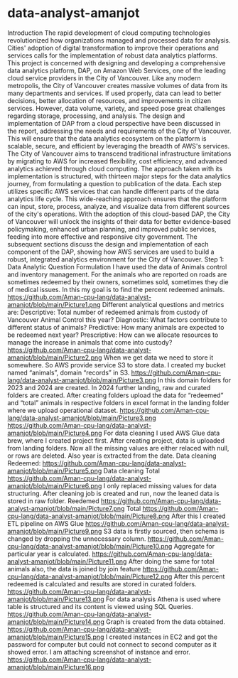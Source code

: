 # data-analyst-amanjot
Introduction
 	The rapid development of cloud computing technologies revolutionized how organizations managed and processed data for analysis. Cities' adoption of digital transformation to improve their operations and services calls for the implementation of robust data analytics platforms. This project is concerned with designing and developing a comprehensive data analytics platform, DAP, on Amazon Web Services, one of the leading cloud service providers in the City of Vancouver.
 	Like any modern metropolis, the City of Vancouver creates massive volumes of data from its many departments and services. If used properly, data can lead to better decisions, better allocation of resources, and improvements in citizen services. However, data volume, variety, and speed pose great challenges regarding storage, processing, and analysis.
 	The design and implementation of DAP from a cloud perspective have been discussed in the report, addressing the needs and requirements of the City of Vancouver. This will ensure that the data analytics ecosystem on the platform is scalable, secure, and efficient by leveraging the breadth of AWS's services. The City of Vancouver aims to transcend traditional infrastructure limitations by migrating to AWS for increased flexibility, cost efficiency, and advanced analytics achieved through cloud computing.
 	The approach taken with its implementation is structured, with thirteen major steps for the data analytics journey, from formulating a question to publication of the data. Each step utilizes specific AWS services that can handle different parts of the data analytics life cycle. This wide-reaching approach ensures that the platform can input, store, process, analyze, and visualize data from different sources of the city's operations.
 	With the adoption of this cloud-based DAP, the City of Vancouver will unlock the insights of their data for better evidence-based policymaking, enhanced urban planning, and improved public services, feeding into more effective and responsive city government. The subsequent sections discuss the design and implementation of each component of the DAP, showing how AWS services are used to build a robust, integrated analytics environment for the City of Vancouver.
Step 1: Data Analytic Question Formulation
I have used the data of Animals control and inventory management. For the animals who are reported on roads are sometimes redeemed by their owners, sometimes sold, sometimes they die of medical issues. In this my goal is to find the percent redeemed animals.
https://github.com/Aman-cpu-lang/data-analyst-amanjot/blob/main/Picture1.png
Different analytical questions and metrics are:
Descriptive: Total number of redeemed animals from custody of Vancouver Animal Control this year?
Diagnostic: What factors contribute to different status of animals?
Predictive: How many animals are expected to be redeemed next year?
Prescriptive: How can we allocate resources to manage the increase in animals that come into custody?
https://github.com/Aman-cpu-lang/data-analyst-amanjot/blob/main/Picture2.png
When we get data we need to store it somewhere. So AWS provide service S3 to store data. I created my bucket named “animals”, domain “records” in S3.
https://github.com/Aman-cpu-lang/data-analyst-amanjot/blob/main/Picture3.png
In this domain folders for 2023 and 2024 are created. In 2024 further landing, raw and curated folders are created.
After creating folders upload the data for “redeemed” and “total” animals in respective folders in excel format in the landing folder where we upload operational dataset.
https://github.com/Aman-cpu-lang/data-analyst-amanjot/blob/main/Picture3.png
https://github.com/Aman-cpu-lang/data-analyst-amanjot/blob/main/Picture4.png
For data cleaning I used AWS Glue data brew, where I created project first. After creating project, data is uploaded from landing folders. Now all the missing values are either relaced with null, or rows are deleted. Also year is extracted from the date.
Data cleaning Redeemed:
https://github.com/Aman-cpu-lang/data-analyst-amanjot/blob/main/Picture5.png
Data cleaning Total
https://github.com/Aman-cpu-lang/data-analyst-amanjot/blob/main/Picture6.png
I only replaced missing values for data structuring. After cleaning job is created and run, now the leaned data is stored in raw folder.
Reedemed
https://github.com/Aman-cpu-lang/data-analyst-amanjot/blob/main/Picture7.png
Total
https://github.com/Aman-cpu-lang/data-analyst-amanjot/blob/main/Picture8.png
After this I created ETL pipeline on AWS Glue
https://github.com/Aman-cpu-lang/data-analyst-amanjot/blob/main/Picture9.png
S3 data is firstly sourced, then schema is changed by dropping the unnecessary column.
https://github.com/Aman-cpu-lang/data-analyst-amanjot/blob/main/Picture10.png
Aggregate for particular year is calculated.
https://github.com/Aman-cpu-lang/data-analyst-amanjot/blob/main/Picture11.png
After doing the same for total animals also, the data is joined by join feature
https://github.com/Aman-cpu-lang/data-analyst-amanjot/blob/main/Picture12.png
After this percent redeemed is calculated and results are stored in curated folders.
https://github.com/Aman-cpu-lang/data-analyst-amanjot/blob/main/Picture13.png
For data analysis Athena is used where table is structured and its content is viewed using SQL Queries.
https://github.com/Aman-cpu-lang/data-analyst-amanjot/blob/main/Picture14.png
Graph is created from the data obtained.
https://github.com/Aman-cpu-lang/data-analyst-amanjot/blob/main/Picture15.png
I created instances in EC2 and got the password for computer but could not connect to second computer as it showed error. I am attaching screenshot of instance and error.
https://github.com/Aman-cpu-lang/data-analyst-amanjot/blob/main/Picture16.png
